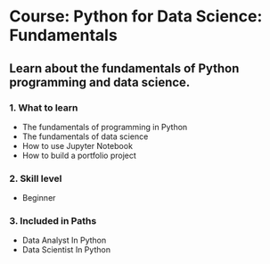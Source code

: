# Course: Python for Data Science: Fundamentals

## Learn about the fundamentals of Python programming and data science.

### 1. What to learn
- The fundamentals of programming in Python
- The fundamentals of data science
- How to use Jupyter Notebook
- How to build a portfolio project

### 2. Skill level
- Beginner

### 3. Included in Paths
- Data Analyst In Python
- Data Scientist In Python